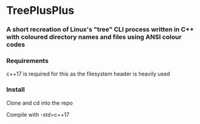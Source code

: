 # TreePlusPlus

### A short recreation of Linux's "tree" CLI process written in C++ with coloured directory names and files using ANSI colour codes

### Requirements

c++17 is required for this as the filesystem header is heavily used

### Install

Clone and cd into the repo

Compile with -std=c++17


